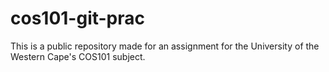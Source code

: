 # cos101-git-prac
This is a public repository made for an assignment for the University of the Western Cape's COS101 subject.
